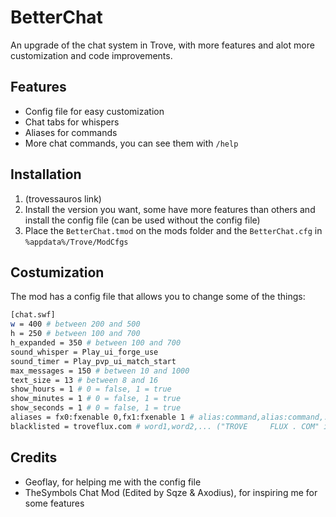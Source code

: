 # BetterChat
An upgrade of the chat system in Trove, with more features and alot more customization and code improvements.

## Features
- Config file for easy customization
- Chat tabs for whispers
- Aliases for commands
- More chat commands, you can see them with `/help`

## Installation
1. (trovessauros link)
2. Install the version you want, some have more features than others and install the config file (can be used without the config file)
3. Place the `BetterChat.tmod` on the mods folder and the `BetterChat.cfg` in `%appdata%/Trove/ModCfgs`

## Costumization
The mod has a config file that allows you to change some of the things:
```bash
[chat.swf]
w = 400 # between 200 and 500
h = 250 # between 100 and 700
h_expanded = 350 # between 100 and 700
sound_whisper = Play_ui_forge_use
sound_timer = Play_pvp_ui_match_start
max_messages = 150 # between 10 and 1000
text_size = 13 # between 8 and 16
show_hours = 1 # 0 = false, 1 = true
show_minutes = 1 # 0 = false, 1 = true
show_seconds = 1 # 0 = false, 1 = true
aliases = fx0:fxenable 0,fx1:fxenable 1 # alias:command,alias:command,...
blacklisted = troveflux.com # word1,word2,... ("TROVE     FLUX . COM" it will also detect it)
```

## Credits
- Geoflay, for helping me with the config file
- TheSymbols Chat Mod (Edited by Sqze & Axodius), for inspiring me for some features
